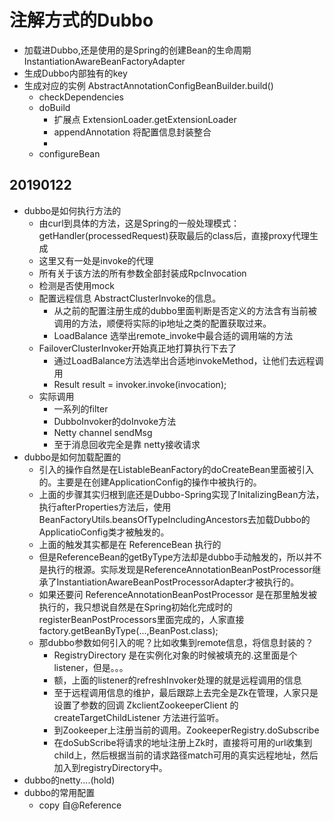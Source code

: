 # 注解方式的Dubbo
* 加载进Dubbo,还是使用的是Spring的创建Bean的生命周期InstantiationAwareBeanFactoryAdapter
* 生成Dubbo内部独有的key 
* 生成对应的实例 AbstractAnnotationConfigBeanBuilder.build()
    * checkDependencies
    * doBuild
        * 扩展点 ExtensionLoader.getExtensionLoader
        * appendAnnotation 将配置信息封装整合
        * 
    * configureBean
    
    
## 20190122
* dubbo是如何执行方法的
    * 由curl到具体的方法，这是Spring的一般处理模式：getHandler(processedRequest)获取最后的class后，直接proxy代理生成
    * 这里又有一处是invoke的代理
    * 所有关于该方法的所有参数全部封装成RpcInvocation
    * 检测是否使用mock
    * 配置远程信息 AbstractClusterInvoke的信息。
        * 从之前的配置注册生成的dubbo里面判断是否定义的方法含有当前被调用的方法，顺便将实际的ip地址之类的配置获取过来。
        * LoadBalance 选举出remote_invoke中最合适的调用端的方法
    * FailoverClusterInvoker开始真正地打算执行下去了
        * 通过LoadBalance方法选举出合适地invokeMethod，让他们去远程调用
        * Result result = invoker.invoke(invocation);
    * 实际调用
        * 一系列的filter
        * DubboInvoker的doInvoke方法
        * Netty channel sendMsg
        * 至于消息回收完全是靠 netty接收请求
* dubbo是如何加载配置的
    * 引入的操作自然是在ListableBeanFactory的doCreateBean里面被引入的。主要是在创建ApplicationConfig的操作中被执行的。
    * 上面的步骤其实归根到底还是Dubbo-Spring实现了InitalizingBean方法，执行afterProperties方法后，使用BeanFactoryUtils.beansOfTypeIncludingAncestors去加载Dubbo的ApplicatioConfig类才被触发的。
    * 上面的触发其实都是在 ReferenceBean 执行的
    * 但是ReferenceBean的getByType方法却是dubbo手动触发的，所以并不是执行的根源。实际发现是ReferenceAnnotationBeanPostProcessor继承了InstantiationAwareBeanPostProcessorAdapter才被执行的。
    * 如果还要问 ReferenceAnnotationBeanPostProcessor 是在那里触发被执行的，我只想说自然是在Spring初始化完成时的registerBeanPostProcessors里面完成的，人家直接factory.getBeanByType(...,BeanPost.class);
    * 那dubbo参数如何引入的呢？比如收集到remote信息，将信息封装的？
        * RegistryDirectory 是在实例化对象的时候被填充的.这里面是个listener，但是。。。
        * 额，上面的listener的refreshInvoker处理的就是远程调用的信息
        * 至于远程调用信息的维护，最后跟踪上去完全是Zk在管理，人家只是设置了参数的回调 ZkclientZookeeperClient 的 createTargetChildListener 方法进行监听。
        * 到Zookeeper上注册当前的调用。ZookeeperRegistry.doSubscribe
        * 在doSubScribe将请求的地址注册上Zk时，直接将可用的url收集到child上，然后根据当前的请求路径match可用的真实远程地址，然后加入到registryDirectory中。
* dubbo的netty....(hold)
* dubbo的常用配置
    * copy 自@Reference  